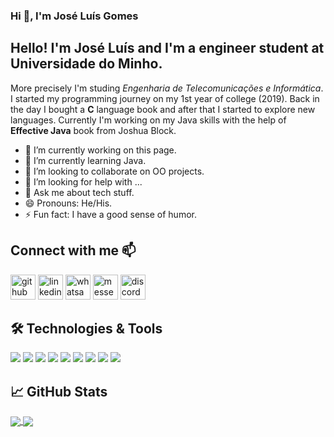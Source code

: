 ### Hi 👋, I'm José Luís Gomes
## Hello! I'm José Luís and I'm a engineer student at Universidade do Minho. 
More precisely I'm studing *Engenharia de Telecomunicações e Informática*.
I started my programming journey on my 1st year of college (2019). Back in the day  I bought a **C** language book and after that I started to explore new languages. 
Currently I'm working on my Java skills with the help of **Effective Java** book from Joshua Block. 

- 🔭 I’m currently working on this page. 
- 🌱 I’m currently learning Java. 
- 👯 I’m looking to collaborate on OO projects. 
- 🤔 I’m looking for help with ... 
- 💬 Ask me about tech stuff. 
- 😄 Pronouns: He/His. 
- ⚡ Fun fact: I have a good sense of humor. 

## Connect with me 📫 

[<img src='https://cdn.jsdelivr.net/npm/simple-icons@3.0.1/icons/github.svg' alt='github' height='40'>](https://github.com/joseluisgomes)  [<img src='https://cdn.jsdelivr.net/npm/simple-icons@3.0.1/icons/linkedin.svg' alt='linkedin' height='40'>](https://www.linkedin.com/in/josé-gomes-0a11b5206/) [<img src='https://cdn.jsdelivr.net/npm/simple-icons@3.0.1/icons/whatsapp.svg' alt='whatsapp' height='40'>](https://www.linkedin.com/in/josé-gomes-0a11b5206/) [<img src='https://cdn.jsdelivr.net/npm/simple-icons@3.0.1/icons/messenger.svg' alt='messenger' height='40'>](https://www.linkedin.com/in/josé-gomes-0a11b5206/) [<img src='https://cdn.jsdelivr.net/npm/simple-icons@3.0.1/icons/discord.svg' alt='discord' height='40'>](https://www.linkedin.com/in/josé-gomes-0a11b5206/)

## 🛠️ Technologies & Tools
![](https://img.shields.io/badge/OS-Windows-informational?style=flat&logo=windows&logoColor=white&color=blue)
![](https://img.shields.io/badge/Editor-IntelliJ_IDEA-informational?style=flat&logo=intellij-idea&logoColor=white&color=blue)
![](https://img.shields.io/badge/Code-Java-informational?style=flat&logo=java&logoColor=white&color=blue)
![](https://img.shields.io/badge/Code-Kotlin-informational?style=flat&logo=kotlin&logoColor=white&color=blue)
![](https://img.shields.io/badge/Code-C-informational?style=flat&logo=c&logoColor=white&color=blue)
![](https://img.shields.io/badge/Shell-Bash-informational?style=flat&logo=gnu-bash&logoColor=white&color=blue)
![](https://img.shields.io/badge/Tools-PostgreSQL-informational?style=flat&logo=postgresql&logoColor=white&color=blue)
![](https://img.shields.io/badge/Tools-Docker-informational?style=flat&logo=docker&logoColor=white&color=blue)
![](https://img.shields.io/badge/Tools-Kubernetes-informational?style=flat&logo=kubernetes&logoColor=white&color=blue)

## &#x1f4c8; GitHub Stats

<a href="https://github.com/joseluisgomes/joseluisgomes">
  <img align="center" src="https://github-readme-stats.vercel.app/api/top-langs/?username=joseluisgomes&title_color=ffffff&&theme=tokyonight&langs_count=3" />
</a>
<a href="https://github.com/joseluisgomes/joseluisgomes">
  <img align="center" src="https://github-readme-stats.vercel.app/api?username=joseluisgomes&show_icons=true&line_height=27&count_private=true&&theme=tokyonight" />
